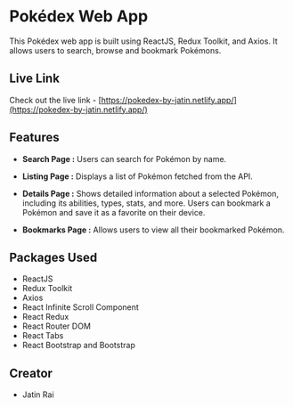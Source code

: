 # Pokédex Web App
This Pokédex web app is built using ReactJS, Redux Toolkit, and Axios. It allows users to search, browse and bookmark Pokémons.

## Live Link
Check out the live link - [https://pokedex-by-jatin.netlify.app/](https://pokedex-by-jatin.netlify.app/)

## Features

- **Search Page :** Users can search for Pokémon by name.

- **Listing Page :** Displays a list of Pokémon fetched from the API.

- **Details Page :** Shows detailed information about a selected Pokémon, including its abilities, types, stats, and more. Users can bookmark a Pokémon and save it as a favorite on their device.

- **Bookmarks Page :** Allows users to view all their bookmarked Pokémon.


## Packages Used

- ReactJS
- Redux Toolkit
- Axios
- React Infinite Scroll Component
- React Redux
- React Router DOM
- React Tabs
- React Bootstrap and Bootstrap

## Creator

- Jatin Rai


